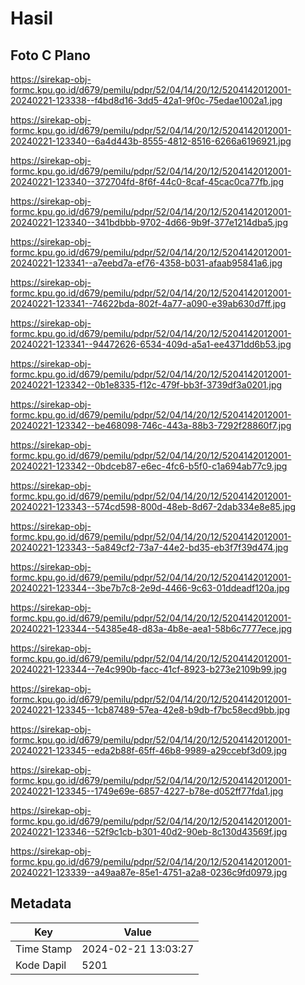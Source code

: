 # Hasil

## Foto C Plano

https://sirekap-obj-formc.kpu.go.id/d679/pemilu/pdpr/52/04/14/20/12/5204142012001-20240221-123338--f4bd8d16-3dd5-42a1-9f0c-75edae1002a1.jpg

https://sirekap-obj-formc.kpu.go.id/d679/pemilu/pdpr/52/04/14/20/12/5204142012001-20240221-123340--6a4d443b-8555-4812-8516-6266a6196921.jpg

https://sirekap-obj-formc.kpu.go.id/d679/pemilu/pdpr/52/04/14/20/12/5204142012001-20240221-123340--372704fd-8f6f-44c0-8caf-45cac0ca77fb.jpg

https://sirekap-obj-formc.kpu.go.id/d679/pemilu/pdpr/52/04/14/20/12/5204142012001-20240221-123340--341bdbbb-9702-4d66-9b9f-377e1214dba5.jpg

https://sirekap-obj-formc.kpu.go.id/d679/pemilu/pdpr/52/04/14/20/12/5204142012001-20240221-123341--a7eebd7a-ef76-4358-b031-afaab95841a6.jpg

https://sirekap-obj-formc.kpu.go.id/d679/pemilu/pdpr/52/04/14/20/12/5204142012001-20240221-123341--74622bda-802f-4a77-a090-e39ab630d7ff.jpg

https://sirekap-obj-formc.kpu.go.id/d679/pemilu/pdpr/52/04/14/20/12/5204142012001-20240221-123341--94472626-6534-409d-a5a1-ee4371dd6b53.jpg

https://sirekap-obj-formc.kpu.go.id/d679/pemilu/pdpr/52/04/14/20/12/5204142012001-20240221-123342--0b1e8335-f12c-479f-bb3f-3739df3a0201.jpg

https://sirekap-obj-formc.kpu.go.id/d679/pemilu/pdpr/52/04/14/20/12/5204142012001-20240221-123342--be468098-746c-443a-88b3-7292f28860f7.jpg

https://sirekap-obj-formc.kpu.go.id/d679/pemilu/pdpr/52/04/14/20/12/5204142012001-20240221-123342--0bdceb87-e6ec-4fc6-b5f0-c1a694ab77c9.jpg

https://sirekap-obj-formc.kpu.go.id/d679/pemilu/pdpr/52/04/14/20/12/5204142012001-20240221-123343--574cd598-800d-48eb-8d67-2dab334e8e85.jpg

https://sirekap-obj-formc.kpu.go.id/d679/pemilu/pdpr/52/04/14/20/12/5204142012001-20240221-123343--5a849cf2-73a7-44e2-bd35-eb3f7f39d474.jpg

https://sirekap-obj-formc.kpu.go.id/d679/pemilu/pdpr/52/04/14/20/12/5204142012001-20240221-123344--3be7b7c8-2e9d-4466-9c63-01ddeadf120a.jpg

https://sirekap-obj-formc.kpu.go.id/d679/pemilu/pdpr/52/04/14/20/12/5204142012001-20240221-123344--54385e48-d83a-4b8e-aea1-58b6c7777ece.jpg

https://sirekap-obj-formc.kpu.go.id/d679/pemilu/pdpr/52/04/14/20/12/5204142012001-20240221-123344--7e4c990b-facc-41cf-8923-b273e2109b99.jpg

https://sirekap-obj-formc.kpu.go.id/d679/pemilu/pdpr/52/04/14/20/12/5204142012001-20240221-123345--1cb87489-57ea-42e8-b9db-f7bc58ecd9bb.jpg

https://sirekap-obj-formc.kpu.go.id/d679/pemilu/pdpr/52/04/14/20/12/5204142012001-20240221-123345--eda2b88f-65ff-46b8-9989-a29ccebf3d09.jpg

https://sirekap-obj-formc.kpu.go.id/d679/pemilu/pdpr/52/04/14/20/12/5204142012001-20240221-123345--1749e69e-6857-4227-b78e-d052ff77fda1.jpg

https://sirekap-obj-formc.kpu.go.id/d679/pemilu/pdpr/52/04/14/20/12/5204142012001-20240221-123346--52f9c1cb-b301-40d2-90eb-8c130d43569f.jpg

https://sirekap-obj-formc.kpu.go.id/d679/pemilu/pdpr/52/04/14/20/12/5204142012001-20240221-123339--a49aa87e-85e1-4751-a2a8-0236c9fd0979.jpg


## Metadata

| Key        | Value               |
| ---------- | ------------------- |
| Time Stamp | 2024-02-21 13:03:27 |
| Kode Dapil | 5201                |



